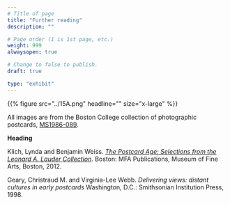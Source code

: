 ```yaml
---
# Title of page
title: "Further reading"
description: ""

# Page order (1 is 1st page, etc.)
weight: 999
alwaysopen: true

# Change to false to publish.
draft: true

type: "exhibit"
---
```

{{% figure src="../15A.png" headline="" size="x-large" %}}

All images are from the Boston College collection of photographic postcards, [MS1986-089](https://bc-primo.hosted.exlibrisgroup.com/permalink/f/l6ucgu/ALMA-BC21503452010001021). 

__Heading__

Klich, Lynda and Benjamin Weiss. *[The Postcard Age: Selections from the Leonard A. Lauder Collection](https://bc-primo.hosted.exlibrisgroup.com/permalink/f/l6ucgu/ALMA-BC21423158350001021)*. Boston: MFA Publications, Museum of Fine Arts, Boston, 2012.

Geary, Christraud M. and Virginia-Lee Webb. *Delivering views: distant cultures in early postcards* Washington, D.C.: Smithsonian Institution Press, 1998.


